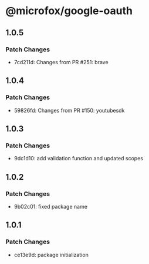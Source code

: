 # @microfox/google-oauth

## 1.0.5

### Patch Changes

- 7cd211d: Changes from PR #251: brave

## 1.0.4

### Patch Changes

- 59826fd: Changes from PR #150: youtubesdk

## 1.0.3

### Patch Changes

- 9dc1d10: add validation function and updated scopes

## 1.0.2

### Patch Changes

- 9b02c01: fixed package name

## 1.0.1

### Patch Changes

- ce13e9d: package initialization
